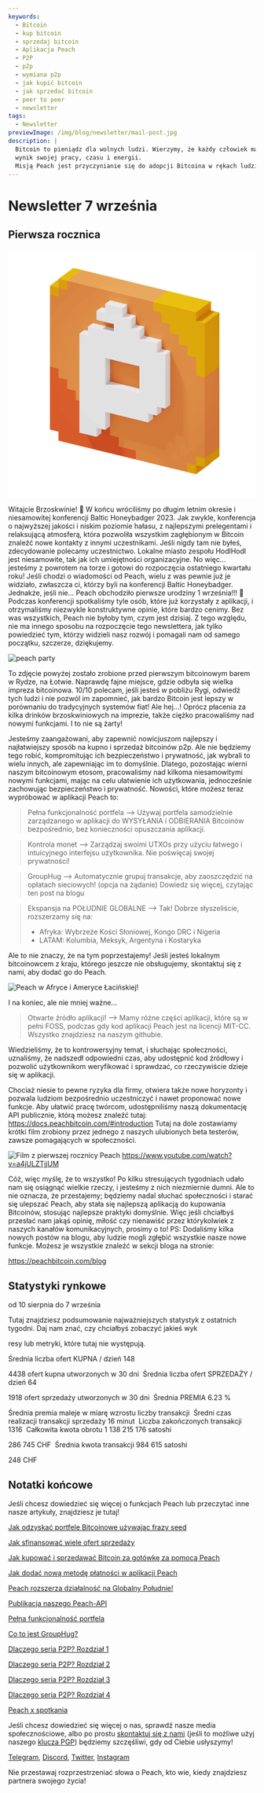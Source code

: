 ```yaml
---
keywords:
  - Bitcoin
  - kup bitcoin
  - sprzedaj bitcoin
  - Aplikacja Peach
  - P2P
  - p2p
  - wymiana p2p
  - jak kupić bitcoin
  - jak sprzedać bitcoin
  - peer to peer
  - newsletter
tags:
  - Newsletter
previewImage: /img/blog/newsletter/mail-post.jpg
description: |
  Bitcoin to pieniądz dla wolnych ludzi. Wierzymy, że każdy człowiek ma prawo wybrać, w jakie pieniądze inwestuje swoje bogactwo,
  wynik swojej pracy, czasu i energii.
  Misją Peach jest przyczynianie się do adopcji Bitcoina w rękach ludzi.
---
```


# Newsletter 7 września

## Pierwsza rocznica

![peachy peach bitcoin gif](/img/blog/newsletter/gif-peach.gif)

Witajcie Brzoskwinie! 🍑
W końcu wróciliśmy po długim letnim okresie i niesamowitej konferencji Baltic Honeybadger 2023.
Jak zwykle, konferencja o najwyższej jakości i niskim poziomie hałasu, z najlepszymi prelegentami i relaksującą atmosferą, która pozwoliła wszystkim zagłębionym w Bitcoin znaleźć nowe kontakty z innymi uczestnikami.
Jeśli nigdy tam nie byłeś, zdecydowanie polecamy uczestnictwo. Lokalne miasto zespołu HodlHodl jest niesamowite, tak jak ich umiejętności organizacyjne.
No więc... jesteśmy z powrotem na torze i gotowi do rozpoczęcia ostatniego kwartału roku!
Jeśli chodzi o wiadomości od Peach, wielu z was pewnie już je widziało, zwłaszcza ci, którzy byli na konferencji Baltic Honeybadger. Jednakże, jeśli nie...
Peach obchodziło pierwsze urodziny 1 września!!! 🎂
Podczas konferencji spotkaliśmy tyle osób, które już korzystały z aplikacji, i otrzymaliśmy niezwykle konstruktywne opinie, które bardzo cenimy. Bez was wszystkich, Peach nie byłoby tym, czym jest dzisiaj.
Z tego względu, nie ma innego sposobu na rozpoczęcie tego newslettera, jak tylko powiedzieć tym, którzy widzieli nasz rozwój i pomagali nam od samego początku, szczerze, dziękujemy.

![peach party](https://img.mailinblue.com/5647291/images/content_library/original/64f9baaacf47e56e5c144ce8.jpeg)

To zdjęcie powyżej zostało zrobione przed pierwszym bitcoinowym barem w Rydze, na Łotwie. Naprawdę fajne miejsce, gdzie odbyła się wielka impreza bitcoinowa. 10/10 polecam, jeśli jesteś w pobliżu Rygi, odwiedź tych ludzi i nie pozwól im zapomnieć, jak bardzo Bitcoin jest lepszy w porównaniu do tradycyjnych systemów fiat!
Ale hej...! Oprócz płacenia za kilka drinków brzoskwiniowych na imprezie, także ciężko pracowaliśmy nad nowymi funkcjami. I to nie są żarty!

Jesteśmy zaangażowani, aby zapewnić nowicjuszom najlepszy i najłatwiejszy sposób na kupno i sprzedaż bitcoinów p2p.
Ale nie będziemy tego robić, kompromitując ich bezpieczeństwo i prywatność, jak wybrali to wielu innych, ale zapewniając im to domyślnie.
Dlatego, pozostając wierni naszym bitcoinowym etosom, pracowaliśmy nad kilkoma niesamowitymi nowymi funkcjami, mając na celu ułatwienie ich użytkowania, jednocześnie zachowując bezpieczeństwo i prywatność. Nowości, które możesz teraz wypróbować w aplikacji Peach to:

  > Pełna funkcjonalność portfela --> Używaj portfela samodzielnie zarządzanego w aplikacji do WYSYŁANIA i ODBIERANIA Bitcoinów bezpośrednio, bez konieczności opuszczania aplikacji.

  > Kontrola monet --> Zarządzaj swoimi UTXOs przy użyciu łatwego i intuicyjnego interfejsu użytkownika. Nie poświęcaj swojej prywatności!

  > GroupHug --> Automatycznie grupuj transakcje, aby zaoszczędzić na opłatach sieciowych! (opcja na żądanie) Dowiedz się więcej, czytając ten post na blogu

  > Ekspansja na POŁUDNIE GLOBALNE --> Tak! Dobrze słyszeliście, rozszerzamy się na:
  > - Afryka: Wybrzeże Kości Słoniowej, Kongo DRC i Nigeria
  > - LATAM: Kolumbia, Meksyk, Argentyna i Kostaryka

  Ale to nie znaczy, że na tym poprzestajemy!
  Jeśli jesteś lokalnym bitcoinowcem z kraju, którego jeszcze nie obsługujemy, skontaktuj się z nami, aby dodać go do Peach.

![Peach w Afryce i Ameryce Łacińskiej!](https://img.mailinblue.com/5647291/images/content_library/original/64f9c0ffe65d8946086ff941.jpg)

I na koniec, ale nie mniej ważne...

  > Otwarte źródło aplikacji! --> Mamy różne części aplikacji, które są w pełni FOSS, podczas gdy kod aplikacji Peach jest na licencji MIT-CC. Wszystko znajdziesz na naszym githubie.

Wiedzieliśmy, że to kontrowersyjny temat, i słuchając społeczności, uznaliśmy, że nadszedł odpowiedni czas, aby udostępnić kod źródłowy i pozwolić użytkownikom weryfikować i sprawdzać, co rzeczywiście dzieje się w aplikacji.

Chociaż niesie to pewne ryzyka dla firmy, otwiera także nowe horyzonty i pozwala ludziom bezpośrednio uczestniczyć i nawet proponować nowe funkcje.
Aby ułatwić pracę twórcom, udostępniliśmy naszą dokumentację API publicznie, którą możesz znaleźć tutaj: https://docs.peachbitcoin.com/#introduction
Tutaj na dole zostawiamy krótki film zrobiony przez jednego z naszych ulubionych beta testerów, zawsze pomagających w społeczności.

![Film z pierwszej rocznicy Peach](https://www.youtube.com/watch?v=a4jULZTjjUM)
https://www.youtube.com/watch?v=a4jULZTjjUM

Cóż, więc myślę, że to wszystko! Po kilku stresujących tygodniach udało nam się osiągnąć wielkie rzeczy, i jesteśmy z nich niezmiernie dumni. Ale to nie oznacza, że przestajemy; będziemy nadal słuchać społeczności i starać się ulepszać Peach, aby stała się najlepszą aplikacją do kupowania Bitcoinów, stosując najlepsze praktyki domyślnie.
Więc jeśli chciałbyś przesłać nam jakąś opinię, miłość czy nienawiść przez którykolwiek z naszych kanałów komunikacyjnych, prosimy o to!
PS: Dodaliśmy kilka nowych postów na blogu, aby ludzie mogli zgłębić wszystkie nasze nowe funkcje. Możesz je wszystkie znaleźć w sekcji bloga na stronie:

https://peachbitcoin.com/blog

## Statystyki rynkowe

od 10 sierpnia do 7 września

Tutaj znajdziesz podsumowanie najważniejszych statystyk z ostatnich tygodni. Daj nam znać, czy chciałbyś zobaczyć jakieś wyk

resy lub metryki, które tutaj nie występują.

Średnia liczba ofert KUPNA / dzień
148

4438 ofert kupna utworzonych w 30 dni
­
Średnia liczba ofert SPRZEDAŻY / dzień
64

1918 ofert sprzedaży utworzonych w 30 dni
­
Średnia PREMIA
6.23 %

Średnia premia maleje w miarę wzrostu liczby transakcji
­
Średni czas realizacji transakcji sprzedaży
16 minut
­
Liczba zakończonych transakcji
1316
­
Całkowita kwota obrotu
1 138 215 176 satoshi

286 745 CHF
­
Średnia kwota transakcji
984 615 satoshi

248 CHF

## Notatki końcowe

Jeśli chcesz dowiedzieć się więcej o funkcjach Peach lub przeczytać inne nasze artykuły, znajdziesz je tutaj!

[Jak odzyskać portfele Bitcoinowe używając frazy seed](https://peachbitcoin.com/pl/blog/how-to-restore-peach-wallet/)

[Jak sfinansować wiele ofert sprzedaży](https://peachbitcoin.com/pl/blog/funding-multiple-sell-offers/)

[Jak kupować i sprzedawać Bitcoin za gotówkę za pomocą Peach](https://peachbitcoin.com/pl/blog/how-to-buy-and-sell-bitcoin-with-cash-using-peach/)

[Jak dodać nową metodę płatności w aplikacji Peach](https://peachbitcoin.com/pl/blog/how-to-add-a-payment-method/)

[Peach rozszerza działalność na Globalny Południe!](https://peachbitcoin.com/pl/blog/peach-expands-to-the-global-south/)

[Publikacja naszego Peach-API](https://peachbitcoin.com/pl/blog/making-our-peach-api-public/)

[Pełna funkcjonalność portfela](https://peachbitcoin.com/pl/blog/full-wallet-functionality/)

[Co to jest GroupHug?](https://peachbitcoin.com/pl/blog/group-hug/)

[Dlaczego seria P2P? Rozdział 1](https://peachbitcoin.com/pl/blog/why-p2p-chapter-1/)

[Dlaczego seria P2P? Rozdział 2](https://peachbitcoin.com/pl/blog/why-p2p-chapter-2/)

[Dlaczego seria P2P? Rozdział 3](https://peachbitcoin.com/pl/blog/why-p2p-chapter-3-circular-economies/)

[Dlaczego seria P2P? Rozdział 4](https://peachbitcoin.com/pl/blog/why-p2p-chapter-4-chains-of-trust/)

[Peach x spotkania](https://peachbitcoin.com/pl/blog/peach-for-meetups/)

Jeśli chcesz dowiedzieć się więcej o nas, sprawdź nasze media społecznościowe, albo po prostu [skontaktuj się z nami](mailto:hello@peachbitcoin.com) (jeśli to możliwe użyj naszego [klucza PGP](https://keys.openpgp.org/vks/v1/by-fingerprint/48339A19645E2E53488E0E5479E1B270FACD1BD2)) będziemy szczęśliwi, gdy od Ciebie usłyszymy!

[Telegram](https://t.me/+GkOW1J-ixBBkZWRk), [Discord](https://discord.gg/ypeHz3SW54), [Twitter](https://twitter.com/peachbitcoin), [Instagram](https://instagram.com/peachbitcoin)

Nie przestawaj rozprzestrzeniać słowa o Peach, kto wie, kiedy znajdziesz partnera swojego życia!
